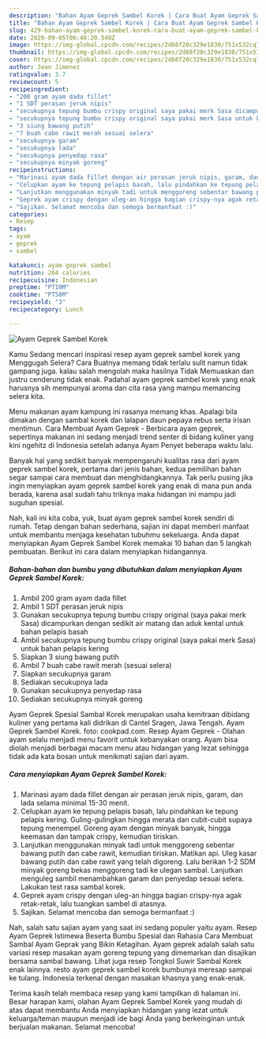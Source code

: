 ```yaml
---
description: "Bahan Ayam Geprek Sambel Korek | Cara Buat Ayam Geprek Sambel Korek Yang Sedap"
title: "Bahan Ayam Geprek Sambel Korek | Cara Buat Ayam Geprek Sambel Korek Yang Sedap"
slug: 429-bahan-ayam-geprek-sambel-korek-cara-buat-ayam-geprek-sambel-korek-yang-sedap
date: 2020-09-05T06:48:20.540Z
image: https://img-global.cpcdn.com/recipes/2d68f20c329e1830/751x532cq70/ayam-geprek-sambel-korek-foto-resep-utama.jpg
thumbnail: https://img-global.cpcdn.com/recipes/2d68f20c329e1830/751x532cq70/ayam-geprek-sambel-korek-foto-resep-utama.jpg
cover: https://img-global.cpcdn.com/recipes/2d68f20c329e1830/751x532cq70/ayam-geprek-sambel-korek-foto-resep-utama.jpg
author: Jean Jimenez
ratingvalue: 3.7
reviewcount: 5
recipeingredient:
- "200 gram ayam dada fillet"
- "1 SDT perasan jeruk nipis"
- "secukupnya tepung bumbu crispy original saya pakai merk Sasa dicampurkan dengan sedikit air matang dan aduk kental untuk bahan pelapis basah"
- "secukupnya tepung bumbu crispy original saya pakai merk Sasa untuk bahan pelapis kering"
- "3 siung bawang putih"
- "7 buah cabe rawit merah sesuai selera"
- "secukupnya garam"
- "secukupnya lada"
- "secukupnya penyedap rasa"
- "secukupnya minyak goreng"
recipeinstructions:
- "Marinasi ayam dada fillet dengan air perasan jeruk nipis, garam, dan lada selama minimal 15-30 menit."
- "Celupkan ayam ke tepung pelapis basah, lalu pindahkan ke tepung pelapis kering. Guling-gulingkan hingga merata dan cubit-cubit supaya tepung menempel. Goreng ayam dengan minyak banyak, hingga keemasan dan tampak crispy, kemudian tiriskan."
- "Lanjutkan menggunakan minyak tadi untuk menggoreng sebentar bawang putih dan cabe rawit, kemudian tiriskan. Matikan api. Uleg kasar bawang putih dan cabe rawit yang telah digoreng. Lalu berikan 1-2 SDM minyak goreng bekas menggoreng tadi ke ulegan sambal. Lanjutkan menguleg sambil menambahkan garam dan penyedap sesuai selera. Lakukan test rasa sambal korek."
- "Geprek ayam crispy dengan uleg-an hingga bagian crispy-nya agak retak-retak, lalu tuangkan sambel di atasnya."
- "Sajikan. Selamat mencoba dan semoga bermanfaat :)"
categories:
- Resep
tags:
- ayam
- geprek
- sambel

katakunci: ayam geprek sambel 
nutrition: 264 calories
recipecuisine: Indonesian
preptime: "PT10M"
cooktime: "PT58M"
recipeyield: "3"
recipecategory: Lunch

---
```



![Ayam Geprek Sambel Korek](https://img-global.cpcdn.com/recipes/2d68f20c329e1830/751x532cq70/ayam-geprek-sambel-korek-foto-resep-utama.jpg)

Kamu Sedang mencari inspirasi resep ayam geprek sambel korek yang Menggugah Selera? Cara Buatnya memang tidak terlalu sulit namun tidak gampang juga. kalau salah mengolah maka hasilnya Tidak Memuaskan dan justru cenderung tidak enak. Padahal ayam geprek sambel korek yang enak harusnya sih mempunyai aroma dan cita rasa yang mampu memancing selera kita.

Menu makanan ayam kampung ini rasanya memang khas. Apalagi bila dimakan dengan sambal korek dan lalapan daun pepaya rebus serta irisan mentimun. Cara Membuat Ayam Geprek - Berbicara ayam geprek, sepertinya makanan ini sedang menjadi trend senter di bidang kuliner yang kini ngehitz di Indonesia setelah adanya Ayam Penyet beberapa waktu lalu.

Banyak hal yang sedikit banyak mempengaruhi kualitas rasa dari ayam geprek sambel korek, pertama dari jenis bahan, kedua pemilihan bahan segar sampai cara membuat dan menghidangkannya. Tak perlu pusing jika ingin menyiapkan ayam geprek sambel korek yang enak di mana pun anda berada, karena asal sudah tahu triknya maka hidangan ini mampu jadi suguhan spesial.


Nah, kali ini kita coba, yuk, buat ayam geprek sambel korek sendiri di rumah. Tetap dengan bahan sederhana, sajian ini dapat memberi manfaat untuk membantu menjaga kesehatan tubuhmu sekeluarga. Anda dapat menyiapkan Ayam Geprek Sambel Korek memakai 10 bahan dan 5 langkah pembuatan. Berikut ini cara dalam menyiapkan hidangannya.

<!--inarticleads1-->

##### Bahan-bahan dan bumbu yang dibutuhkan dalam menyiapkan Ayam Geprek Sambel Korek:

1. Ambil 200 gram ayam dada fillet
1. Ambil 1 SDT perasan jeruk nipis
1. Gunakan secukupnya tepung bumbu crispy original (saya pakai merk Sasa) dicampurkan dengan sedikit air matang dan aduk kental untuk bahan pelapis basah
1. Ambil secukupnya tepung bumbu crispy original (saya pakai merk Sasa) untuk bahan pelapis kering
1. Siapkan 3 siung bawang putih
1. Ambil 7 buah cabe rawit merah (sesuai selera)
1. Siapkan secukupnya garam
1. Sediakan secukupnya lada
1. Gunakan secukupnya penyedap rasa
1. Sediakan secukupnya minyak goreng


Ayam Geprek Spesial Sambal Korek merupakan usaha kemitraan dibidang kuliner yang pertama kali didrikan di Cantel Sragen, Jawa Tengah. Ayam Geprek Sambel Korek. foto: cookpad.com. Resep Ayam Geprek - Olahan ayam selalu menjadi menu favorit untuk kebanyakan orang. Ayam bisa diolah menjadi berbagai macam menu atau hidangan yang lezat sehingga tidak ada kata bosan untuk menikmati sajian dari ayam. 

<!--inarticleads2-->

##### Cara menyiapkan Ayam Geprek Sambel Korek:

1. Marinasi ayam dada fillet dengan air perasan jeruk nipis, garam, dan lada selama minimal 15-30 menit.
1. Celupkan ayam ke tepung pelapis basah, lalu pindahkan ke tepung pelapis kering. Guling-gulingkan hingga merata dan cubit-cubit supaya tepung menempel. Goreng ayam dengan minyak banyak, hingga keemasan dan tampak crispy, kemudian tiriskan.
1. Lanjutkan menggunakan minyak tadi untuk menggoreng sebentar bawang putih dan cabe rawit, kemudian tiriskan. Matikan api. Uleg kasar bawang putih dan cabe rawit yang telah digoreng. Lalu berikan 1-2 SDM minyak goreng bekas menggoreng tadi ke ulegan sambal. Lanjutkan menguleg sambil menambahkan garam dan penyedap sesuai selera. Lakukan test rasa sambal korek.
1. Geprek ayam crispy dengan uleg-an hingga bagian crispy-nya agak retak-retak, lalu tuangkan sambel di atasnya.
1. Sajikan. Selamat mencoba dan semoga bermanfaat :)


Nah, salah satu sajian ayam yang saat ini sedang populer yaitu ayam. Resep Ayam Geprek Istimewa Beserta Bumbu Spesial dan Rahasia Cara Membuat Sambal Ayam Geprak yang Bikin Ketagihan. Ayam geprek adalah salah satu variasi resep masakan ayam goreng tepung yang dimemarkan dan disajikan bersama sambal bawang. Lihat juga resep Tongkol Suwir Sambal Korek enak lainnya. resto ayam geprek sambel korek bumbunya meresap sampai ke tulang. Indonesia terkenal dengan masakan khasnya yang enak-enak. 

Terima kasih telah membaca resep yang kami tampilkan di halaman ini. Besar harapan kami, olahan Ayam Geprek Sambel Korek yang mudah di atas dapat membantu Anda menyiapkan hidangan yang lezat untuk keluarga/teman maupun menjadi ide bagi Anda yang berkeinginan untuk berjualan makanan. Selamat mencoba!
